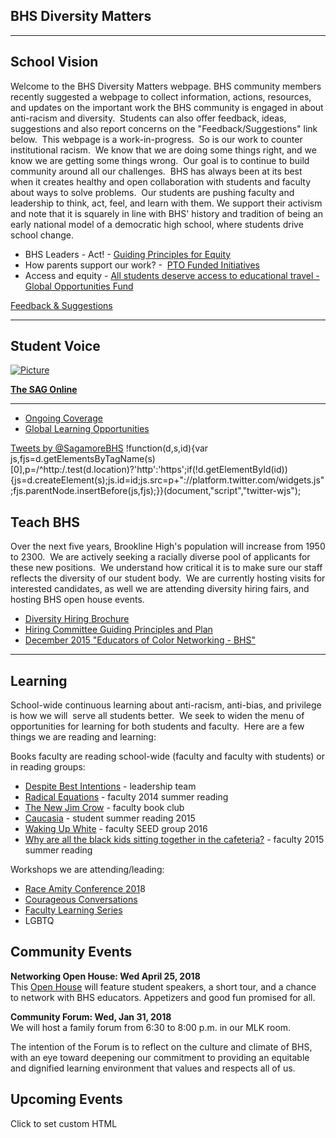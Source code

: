 BHS Diversity Matters
---------------------

* * *

School Vision
-------------

Welcome to the BHS Diversity Matters webpage. BHS community members recently suggested a webpage to collect information, actions, resources, and updates on the important work the BHS community is engaged in about anti-racism and diversity.  Students can also offer feedback, ideas, suggestions and also report concerns on the "Feedback/Suggestions" link below.  This webpage is a work-in-progress.  So is our work to counter institutional racism.  We know that we are doing some things right, and we know we are getting some things wrong.  Our goal is to continue to build community around all our challenges.  BHS has always been at its best when it creates healthy and open collaboration with students and faculty about ways to solve problems.  Our students are pushing faculty and leadership to think, act, feel, and learn with them. We support their activism and note that it is squarely in line with BHS' history and tradition of being an early national model of a democratic high school, where students drive school change.

  

*   BHS Leaders - Act! - [Guiding Principles for Equity](/uploads/8/0/1/5/801512/admin_equity_principles_web.pdf)
*   How parents support our work?​ -  [PTO Funded Initiatives](/uploads/8/0/1/5/801512/wish_list_supporting_materials_pto_bhs.pdf)
*   ​Access and equity - [All students deserve access to educational travel - Global Opportunities Fund](/uploads/8/0/1/5/801512/global_opportunities_fund.pdf)

[Feedback & Suggestions](http://goo.gl/forms/pDN1y7SEgY)

* * *

Student Voice
-------------

[![Picture](/uploads/8/0/1/5/801512/1453832656.png)](http://thesagonline.com)

[**The SAG Online**](http://thesagonline.com/)  
  
  

* * *

[](https://www.facebook.com/SagamoreBHS/)[](https://twitter.com/SagamoreBHS)[](https://www.youtube.com/channel/UCrlPdRVDiSX20PkVLuWkYpw)

*   [Ongoing Coverage](http://thesagonline.com/17951/news/mlk-assembly-focuses-on-challenging-institutional-racism/)
*   [​Global Learning Opportunities](/global-learning-opportunities.html)

[Tweets by @SagamoreBHS](https://twitter.com/SagamoreBHS)
!function(d,s,id){var js,fjs=d.getElementsByTagName(s)\[0\],p=/^http:/.test(d.location)?'http':'https';if(!d.getElementById(id)){js=d.createElement(s);js.id=id;js.src=p+"://platform.twitter.com/widgets.js";fjs.parentNode.insertBefore(js,fjs);}}(document,"script","twitter-wjs");

Teach BHS
---------

Over the next five years, Brookline High's population will increase from 1950 to 2300.  We are actively seeking a racially diverse pool of applicants for these new positions.  We understand how critical it is to make sure our staff reflects the diversity of our student body.  We are currently hosting visits for interested candidates, as well we are attending diversity hiring fairs, and hosting BHS open house events.  

*   [Diversity Hiring Brochure](/uploads/8/0/1/5/801512/diversity_hiring_brochure.docx)
*   ​[Hiring Committee Guiding Principles and Plan](/uploads/8/0/1/5/801512/bhs_hiring_committee_web.pdf)
*   [December 2015 "Educators of Color Networking - BHS"](http://thesagonline.com/15716/news/networking-night-promotes-a-more-diverse-staff/)

* * *

Learning
--------

School-wide continuous learning about anti-racism, anti-bias, and privilege is how we will  serve all students better.  We seek to widen the menu of opportunities for learning for both students and faculty.  Here are a few things we are reading and learning:

Books faculty are reading school-wide (faculty and faculty with students) or in reading groups:

*   [Despite Best Intentions](https://global.oup.com/academic/product/despite-the-best-intentions-9780195342727?cc=us&lang=en&) - leadership team
*   [Radical Equations](http://www.amazon.com/Radical-Equations-Mississippi-Algebra-Project/dp/0807031275) - faculty 2014 summer reading
*   [The New Jim Crow](http://newjimcrow.com/) - faculty book club
*   [Caucasia](http://www.amazon.com/Caucasia-A-Novel-Danzy-Senna/dp/1573227161) - student summer reading 2015
*   [Waking Up White](http://debbyirving.com/the-book/) - faculty SEED group 2016
*   [Why are all the black kids sitting together in the cafeteria?](http://www.amazon.com/Black-Kids-Sitting-Together-Cafeteria/dp/0465083617) - faculty 2015 summer reading​[​](http://www.amazon.com/Black-Kids-Sitting-Together-Cafeteria/dp/0465083617)
  

 Workshops we are attending/leading:

*   [Race Amity Conference 201](http://raceamity.org/)8
*   [Courageous Conversations](http://thesagonline.com/12239/news/recap-asking-for-courage-day-of-discussion-on-race-and-racism/)
*   [Faculty Learning Series](/uploads/8/0/1/5/801512/bhs_opportunities_anti-racism_-_sheet1-2.pdf)
*   LGBTQ

Community Events
----------------

**Networking Open House: Wed April 25, 2018**  
This [Open House](https://www.eventbrite.com/e/brookline-high-school-diversity-matters-open-house-tickets-44917622819) will feature student speakers, a short tour, and a chance to network with BHS educators. Appetizers and good fun promised for all.  
  
**Community Forum: Wed, Jan 31, 2018**  
We will host a family forum from 6:30 to 8:00 p.m. in our MLK room.  
  
The intention of the Forum is to reflect on the culture and climate of BHS, with an eye toward deepening our commitment to providing an equitable and dignified learning environment that values and respects all of us.

Upcoming Events
---------------

Click to set custom HTML